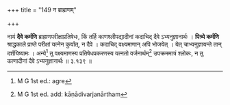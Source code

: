 +++
title = "149 न ब्राह्मणम्"

+++


नायं **दैवे कर्मणि** ब्राह्मणपरीक्षाप्रतिषेधः, किं तर्हि काणश्लीपद्यादीनां कदाचिद् दैवे ऽभ्यनुज्ञानार्थः । **पित्र्ये कर्मणि** श्राद्धकाले प्राप्ते परीक्षां यत्नेन कुर्यात्, न दैवे । कदाचिद् वक्ष्यमाणान् अपि भोजयेत् । येत् चाभ्यनुज्ञायन्ते तान् दर्शयिष्यामः । अन्ये[^२६४] तु वक्ष्यमाणस्य प्रतिषेधप्रकरणस्य यत्नतो वर्जनार्थम्[^२६५] उपक्रममात्रं श्लोकः, न तु काणादीनां दैवे ऽभ्यनुज्ञानार्थः ॥ ३.१३९ ॥


[^२६५]:
     M G 1st ed. add: kāṇādivarjanārtham


[^२६४]:
     M G 1st ed.: agre